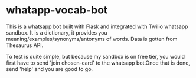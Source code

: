 # whatapp-vocab-bot

This is a whatsapp bot built with Flask and integrated with Twilio whatsapp sandbox.
It is a dictionary, it provides you meaning/examples/synonyms/antonyms of words. Data is gotten from Thesaurus API. 

To test is quite simple, but because my sandbox is on free tier, you would first have to send 'join chosen-card' to the whatsapp bot.Once that is done, send 'help' and you are good to go.
